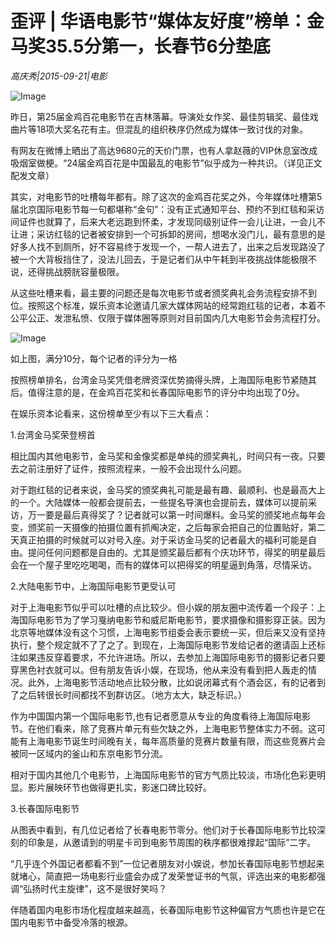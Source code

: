 # 歪评 | 华语电影节“媒体友好度”榜单：金马奖35.5分第一，长春节6分垫底

*高庆秀|2015-09-21|电影*

![Image](http://static.ylzbl.com/uploads/ueditor/php/upload/image/20171018/1508315321988438.jpeg)

昨日，第25届金鸡百花电影节在吉林落幕。导演处女作奖、最佳剪辑奖、最佳戏曲片等18项大奖名花有主。但混乱的组织秩序仍然成为媒体一致讨伐的对象。

有网友在微博上晒出了高达9680元的天价门票，也有人拿赵薇的VIP休息室改成吸烟室做梗。“24届金鸡百花是中国最乱的电影节”似乎成为一种共识。（详见正文配发文章）

其实，对电影节的吐槽每年都有。除了这次的金鸡百花奖之外，今年媒体吐槽第5届北京国际电影节每一句都堪称“金句”：没有正式通知平台、预约不到红毯和采访间证件也就算了，后来大老远跑到怀柔，才发现同级别证件一会儿让进，一会儿不让进；采访红毯的记者被安排到一个可拆卸的房间，想喝水没门儿，最有意思的是好多人找不到厕所，好不容易终于发现一个，一帮人进去了，出来之后发现路没了被一个大背板挡住了，没法儿回去，于是记者们从中午耗到半夜挑战体能极限不说，还得挑战膀胱容量极限。

从这些吐槽来看，最主要的问题还是每次电影节或者颁奖典礼会务流程安排不到位。按照这个标准，娱乐资本论邀请几家大媒体网站的经常跑红毯的记者，本着不公平公正、发泄私愤、仅限于媒体圈等原则对目前国内几大电影节会务流程打分。

![Image](http://si1.go2yd.com/get-image/0HZvRN8AR9M)

如上图，满分10分，每个记者的评分为一格

按照榜单排名，台湾金马奖凭借老牌资深优势摘得头牌，上海国际电影节紧随其后。值得注意的是，在金鸡百花奖和长春国际电影节的评分中均出现了0分。

在娱乐资本论看来，这份榜单至少有以下三大看点：

1.台湾金马奖荣登榜首

相比国内其他电影节，金马奖和金像奖都是单纯的颁奖典礼，时间只有一夜。只要去之前注册好了证件，按照流程来，一般不会出现什么问题。

对于跑红毯的记者来说，金马奖的颁奖典礼可能是最有趣、最顺利、也是最高大上的一个。大陆媒体一般都会提前去，一些提名导演也会提前去，媒体可以提前采访，万一要是最后真得奖了？记者就可以第一时间爆料。金马奖的颁奖地点每年会变，颁奖前一天摄像的拍摄位置有抓阄决定，之后每家会把自己的位置贴好，第二天真正拍摄的时候就可以对号入座。对于采访金马奖的记者最大的福利可能是自由。提问任何问题都是自由的。尤其是颁奖最后都有个庆功环节，得奖的明星最后会在一个屋子里吃吃喝喝，而有的媒体可以把得奖的明星逼到角落，尽情采访。

2.大陆电影节中，上海国际电影节更受认可

对于上海电影节似乎可以吐槽的点比较少。但小娱的朋友圈中流传着一个段子：上海国际电影节为了学习戛纳电影节和威尼斯电影节，要求摄像和摄影穿正装。因为北京等地媒体没有这个习惯，上海电影节组委会表示要统一买，但后来又没有坚持执行，整个规定就不了了之了。到现在，上海国际电影节发给记者的邀请函上还标注如果违反穿着要求，不允许进场。所以，去参加上海国际电影节的摄影记者只要穿黑色衬衣就可以。但有朋友告诉小娱，在现场，他从来没有看到把人轰走的情况。此外，上海电影节活动地点比较分散，比如说闭幕式有个酒会区，有的记者到了之后转很长时间都找不到群访区。（地方太大，缺乏标识。）

作为中国国内第一个国际电影节,也有记者愿意从专业的角度看待上海国际电影节。在他们看来，除了竞赛片单元有些欠缺之外，上海电影节整体实力不弱。这可能有上海电影节诞生时间晚有关，每年高质量的竞赛片数量有限，而这些竞赛片会被同一区域内的釜山和东京电影节分流。

相对于国内其他几个电影节，上海国际电影节的官方气质比较淡，市场化色彩更明显。影片展映环节也做得更扎实，影迷口碑比较好。

3.长春国际电影节

从图表中看到，有几位记者给了长春电影节零分。他们对于长春国际电影节比较深刻的印象是，从邀请到的明星卡司到电影节周围的秩序都很难撑起“国际”二字。

“几乎连个外国记者都看不到”一位记者朋友对小娱说，参加长春国际电影节想起来就堵心，简直把一场电影行业盛会办成了发荣誉证书的气氛，评选出来的电影都强调“弘扬时代主旋律”，这不是很好笑吗？

伴随着国内电影市场化程度越来越高，长春国际电影节这种偏官方气质也许是它在国内电影节中备受冷落的根源。

